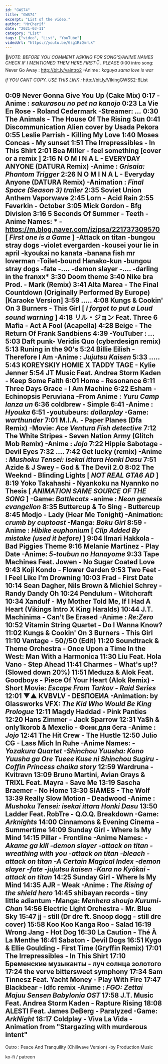 ```yaml
---
id: "GWS74"
title: "GWS74"
excerpt: "List of the video."
author: "MrCherif"
date: "2021-03-11"
category: "List"
tags: ["video", "List", "YouTube"]
videoUrl: "https://youtu.be/Gsg1RiQmrLk"
---
```

📌*NOTE*:
*BEFORE YOU COMMENT ASKING FOR SONG'S/ANIME NAMES CHECK IF I MENTIONED THEM HERE FIRST👇 ..PLEASE*
0:00 intro song: Never Go Away :
http://bit.ly/vaintro2
-Anime : *kaguya sama love is war*

*if YOU CANT COPY. USE THIS LINK :*
http://bit.ly/VikingGWSS2-8List

0:09 Never Gonna Give You Up (Cake Mix)
0:17
-Anime : *sakurasou no pet na kanojo*
0:23 La Vie En Rose - Roland Cedermark
-Streamer: *...*
0:30 The Animals - The House Of The Rising Sun
0:41 Discommunication Alien cover by Usada Pekora
0:55 Leslie Parrish - Killing My Love
1:40 Moses Concas - My sunset
1:51 The Irrepressibles - In This Shirt
2:01 Bea Miller - feel something 
[cover or a remix ]
2:16 N O M I N A L - EVERYDAY ANYONE (DATURA Remix)
-Anime : *Grisaia: Phantom Trigger*
2:26 N O M I N A L - Everyday Anyone (DATURA Remix)
-Animation : *Final Space (Season 3) trailer*
2:35 Soviet Union Anthem Vaporwave
2:45 Lorn - Acid Rain
2:55 Feverkin - October
3:05 Mick Gordon - Bfg Division
3:16 5 Seconds Of Summer - Teeth
-Anime Names: * - https://m.blog.naver.com/jzipsa/221737309570
[ *First one is a Game* ]
-Attack on titan
-bungou stray dogs
-violet evergarden
-kousei your lie in april
-kyoukai no kanata
-banana fish mr loverman
-Toilet-bound Hanako-kun
-bungou stray dogs
-fate
-....
-demon slayer
-....
-darling in the franxx*
3:30 Doom theme
3:40 Nike bra Prod. - Mark (Remix)
3:41 Alta Marea - The Final Countdown (Originally Performed By Europe) [Karaoke Version]
3:59 .....
4:08 Kungs & Cookin' On 3 Burners - This Girl
[ *I forgot to put a Loud sound warning* ]
4:18 リル・ジョン Feat. Three 6 Mafia - Act A Fool (Acapella)
4:28 Beige - The Return Of Frank Sandbiens
4:39 
-YouTuber : *...*
5:03 Daft punk- Veridis Quo (cyberdesign remix)
5:13 Runing in the 90's
5:24 Billie Eilish - Therefore I Am
-Anime : *Jujutsu Kaisen*
5:33 .....
5:43 KOREYSKIY HOMIE X TADDY TAGE - Kylie Jenner
5:54 JT Music Feat. Andrea Storm Kaden - Keep Some Faith
6:01 Home - Resonance
6:11 Three Days Grace - I Am Machine
6:22 Esham - Echinopsis Peruviana
-From Anime : *Yuru Camp lanza un*
6:36 coldbrew - Simple
6:41 
-Anime : *Hyouka*
6:51
-youtubeurs: *dollarplay*
-Game: *warthunder*
7:01 M.I.A. - Paper Planes (Dfa Remix)
-Movie: *Ace Ventura Fish detective*
7:12 The White Stripes - Seven Nation Army (Glitch Mob Remix)
-Anime : *Jojo*
7:22 Hippie Sabotage - Devil Eyes
7:32 ....
7:42 Get lucky (remix)
-Anime : *Mushoku Tensei: isekai ittara Honki Dasu*
7:51 Azide & J Swey - God & The Devil 2.0
8:02 The Weeknd - Blinding Lights
[ *NOT REAL GTA6 AD* ]
8:19 Yoko Takahashi - Nyankoku na Nyannko no Thesis
[ *ANIMATION SAME SOURCE OF THE SONG* ]
-Game: *Battlecats*
-anime : *Neon genesis evangelion*
8:35 Buttercup & To Sing - Buttercup
8:45 Modjo - Lady (Hear Me Tonight)
-Animation: *crumb by cuptoast*
-Manga: *Boku Girl*
8:59 
-Anime : *Hibike euphonium*
[ *Clip Added By mistake (used it before)* ]
9:04 Ilmari Hakkola - Bad Piggies Theme
9:16 Melanie Martinez - Play Date
-Anime: *5-toubun no Hanayome*
9:33 Tape Machines Feat. Jowen - No Sugar Coated Love
9:43 Koji Kondo - Flower Garden
9:53 Two Feet - I Feel Like I'm Drowning
10:03 Frad - First Date 
10:14 Sean Dagher, Nils Brown & Michiel Schrey - Randy Dandy Oh
10:24 Pendulum - Witchcraft
10:34 Xandulf - My Mother Told Me, If I Had A Heart (Vikings Intro X King Haralds)
10:44 J.T. Machinima - Can't Be Erased
-Anime : *Re:Zero*
10:52 Vitamin String Quartet - Do I Wanna Know?
11:02 Kungs & Cookin' On 3 Burners - This Girl
11:10 Vantage - 50//50 (Edit)
11:20 Soundtrack & Theme Orchestra - Once Upon a Time In the West: Man With a Harmonica
11:30 Liu Feat. Hola Vano - Step Ahead
11:41 Charmes - What's up!? (Slowed down 20%)
11:51 Meduza & Alok Feat. Goodboys - Piece Of Your Heart (Alok Remix)
-Short Movie: *Escape From Tarkov - Raid Series*
12:01 ▼▲ KVBVLV - DESПOEИA
-Animation: by Glassworks VFX: *The Kid Who Would Be King Prologue*
12:11 Magdy Haddad - Pink Panties
12:20 Hans Zimmer - Jack Sparrow
12:31 Ya$h & only1korob & Mexelio - Фонк для бега
-Anime : *Jojo*
12:41 The Hit Crew - The Hustle
12:50 Julio CG - Lass Mich In Ruhe
-Anime Names: *-Yozakura Quartet
-Shinchou Yuusha: Kono Yuusha ga Ore Tueee Kuse ni Shinchou Sugiru
-Coffin Princess chaika story*
12:59 Wardruna - Kvitravn
13:09 Bruno Martini, Avian Grays & TRIXL Feat. Mayra - Save Me
13:19 Sascha Braemer - No Home
13:30 SIAMES - The Wolf
13:39 Really Slow Motion - Deadwood
-Anime : *Mushoku Tensei: isekai ittara Honki Dasu*
13:50 Ladder Feat. RobTre - Q.O.Q. Breakdown
-Game: *Arknights*
14:00 Cinnamons & Evening Cinema - Summertime
14:09 Sunday Girl - Where Is My Mind
14:15 Pillar - Frontline
-Anime Names: *-Akame ga kill
-demon slayer
-attack on titan
-wreathing with you
-attack on titan
-bleach
-attack on titan
-A Certain Magical Index
-demon slayer
-fate
-jujutsu kaisen
-Kara no Kyōkai
-attack on titan*
14:25 Sunday Girl - Where Is My Mind
14:35 AJR - Weak
-Anime : *The Rising of the shield hero*
14:45 shibayan records - tiny little adiantum
-Manga: *Menhera shoujo Kurumi-Chan*
14:56 Electric Light Orchestra - Mr. Blue Sky
15:47 jj - still (Dr dre ft. Snoop dogg - still dre cover)
15:58 Koo Koo Kanga Roo - Salad
16:19 Wrong Jang - Hot Dog
16:30 La Caution - Thé À La Menthe
16:41 Sabaton - Devil Dogs
16:51 Kygo & Ellie Goulding - First Time (Gryffin Remix)
17:01 The Irrepressibles - In This Shirt
17:10 Бременские музыканты - луч солнца золотого
17:24 the verve bittersweet symphony
17:34 Sam Tinnesz Feat. Yacht Money - Play With Fire
17:47 Blackbear - Idfc remix
-Anime : *FGO: Zettai Majuu Sensen Babylonia OST*
17:58 J.T. Music Feat. Andrea Storm Kaden - Rapture Rising
18:08 ALESTI Feat. James DeBerg - Paralyzed
-Game: *ArkNight*
18:17 Coldplay - Viva La Vida
-Animation from "Stargazing with murderous intent"
----
Outro : Peace And Tranquility (Chillwave Version) -by Production Music

ko-fi / patreon
